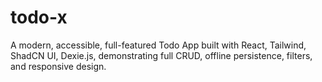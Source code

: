 # todo-x
A modern, accessible, full-featured Todo App built with React, Tailwind, ShadCN UI,  Dexie.js,  demonstrating full CRUD, offline persistence, filters, and responsive design.
